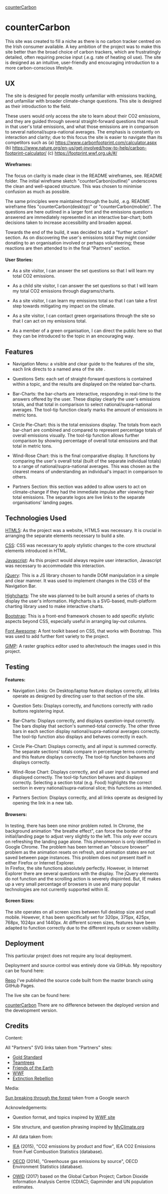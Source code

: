 [counterCarbon](https://isntlee.github.io/counterCarbon/)


# **counterCarbon** 

This site was created to fill a niche as there is no carbon tracker centred on the Irish consumer available. A key ambition of the project was to make this site better than the broad choice of carbon trackers, which are frustratingly detailed, often requiring precise input (.e.g. rate of heating oil use). The site is designed as an intuitive, user-friendly and encouraging introduction to a more carbon-conscious lifestyle. 



## **UX**

The site is designed for people mostly unfamiliar with emissions tracking, and unfamiliar with broader climate-change questions. This site is designed as their introduction to the field. 

These users would only access the site to learn about their CO2 emissions, and they are guided through several straight-forward questions that result in that user's total emissions, and what those emissions are in comparison to several national/supra-national averages. The emphasis is constantly on interaction and clarity; due to this focus the site is easier to navigate than its competitors such as (a) https://www.carbonfootprint.com/calculator.aspx (b) https://www.nature.org/en-us/get-involved/how-to-help/carbon-footprint-calculator/ (c) https://footprint.wwf.org.uk/#/

#### Wireframes: 

The focus on clarity is made clear in the README wireframes, see. README folder. The initial wireframe sketch "counterCarbon(outline)" underscores the clean and well-spaced structure. This was chosen to minimise confusion as much as possible. 

The same principles were maintained through the build, .e.g. README wireframe files "counterCarbon(desktop)" or "counterCarbon(mobile)". The questions are here outlined in a larger font and the emissions questions answered are immediately represented in an interactive bar-chart; both decisions taken to increase accessibility and broaden appeal. 

Towards the end of the build, it was decided to add a "further action" section. As on discovering the user's emissions total they might consider donating to an organisation involved or perhaps volunteering; these reactions are then attended to in the final "Partners" section. 

#### User Stories: 

- As a site visitor, I can answer the set questions so that I will learn my total CO2 emissions. 

- As a child site visitor, I can answer the set questions so that I will learn my total CO2 emissions through diagrams/charts. 

- As a site visitor, I can learn my emissions total so that I can take a first step towards mitigating my impact on the climate.

- As a site visitor, I can contact green organisations through the site so that I can act on my emissions total. 

- As a member of a green organisation, I can direct the public here so that they can be introduced to the topic in an encouraging way.



## **Features**

- Navigation Menu: a visible and clear guide to the features of the site, each link directs to a named area of the site .

- Questions Sets: each set of straight-forward questions is contained within a topic, and the results are displayed on the related bar-charts.

- Bar-Charts: the bar-charts are interactive, responding in real-time to the answers offered by the user. These display clearly the user's emissions totals, and that total in comparison to select national/supra-national averages. The tool-tip function clearly marks the amount of emissions in metric tons. 

- Circle Pie-Chart: this is the total emissions display. The totals from each bar-chart are combined and compared to represent percentage totals of overall emissions visually. The tool-tip function allows further comparison by showing percentage of overall total emissions and that total in metric tons.

- Wind-Rose Chart: this is the final comparative display. It functions by comparing the user's overall total (built of the separate individual totals) to a range of national/supra-national averages. This was chosen as the clearest means of understanding an individual's impact in comparison to others.   

- Partners Section: this section was added to allow users to act on climate-change if they had the immediate impulse after viewing their total emissions. The separate logos are live links to the separate organisations' landing pages. 



## **Technologies Used**

[HTML5](https://whatwg.org/): As the project was a website, HTML5 was necessary. It is crucial in arranging the separate elements necessary to build a site.

[CSS](https://www.w3.org/Style/CSS/): CSS was necessary to apply stylistic changes to the core structural  elements introduced in HTML.

[Javascript](https://www.javascript.com/): As this project would always require user interaction, Javascript was necessary to accommodate this interaction.

[jQuery](https://jquery.com/): This is a JS library chosen to handle DOM manipulation in a simple and clear manner. It was used to implement changes in the CSS of the Navigation Bar.

[Highcharts](https://www.highcharts.com/blog/products/highcharts/): The site was planned to be built around a series of charts to display the user's information. Highcharts is a SVG-based, multi-platform charting library used to make interactive charts.

[Bootstrap](https://getbootstrap.com/docs/4.3/getting-started/introduction/): This is a front-end framework chosen to add specific stylistic aspects beyond CSS, especially useful in arranging lay-out columns.

[Font Awesome](https://fontawesome.com/): A font toolkit based on CSS, that works with Bootstrap. This was used to add further font variety to the project.

[GIMP](https://www.gimp.org/): A raster graphics editor used to alter/retouch the images used in this project.



## **Testing**

#### Features: 

- Navigation Links: On Desktop/laptop feature displays correctly, all links operate as designed by directing user to that section of the site.

- Question Sets: Displays correctly, and functions correctly with radio buttons registering input.

- Bar-Charts: Displays correctly, and displays question-input correctly. The bars display that section's summed-total correctly. The other three bars in each section display national/supra-national averages correctly. The tool-tip function also displays and behaves correctly in each.  

- Circle Pie-Chart: Displays correctly, and all input is summed correctly. The separate sections' totals compare in percentage terms correctly and this feature displays correctly. The tool-tip function behaves and displays correctly.

- Wind-Rose Chart: Displays correctly, and all user input is summed and displayed correctly. The tool-tip function behaves and displays correctly. Selecting a section total (e.g. Food) highlights the correct section in every national/supra-national slice; this functions as intended. 

- Partners Section: Displays correctly, and all links operate as designed by opening the link in a new tab. 

#### Browsers: 

In testing, there has been one minor problem noted. In Chrome, the background animation "the breathe effect", can force the border of the initial/landing page to adjust very slightly to the left. This only ever occurs on refreshing the landing page alone. This phenomenon is only identified in Google Chrome. The problem has been termed an "obscure browser" problem as the animation resets on refresh, and animation states are not saved between page instances. This problem does not present itself in either Firefox or Internet Explorer.  
In Firefox, the site functions absolutely perfectly. However, in Internet Explorer there are several questions with the display. The jQuery elements do not function and the scrolling action is severely disjointed. But, IE makes up a very small percentage of browsers in use and many popular technologies are not currently supported within IE. 

#### Screen Sizes:

The site operates on all screen sizes between full desktop size and small mobile. However, it has been specifically set for 320px, 375px, 425px, 768px, 1024px and 1440px. At different screen sizes, features have been adapted to function correctly due to the different inputs or screen visibility.



## **Deployment** 

This particular project does not require any local deployment.

Deployment and source control was entirely done via GitHub. My repository can be found here:

[Repo](https://github.com/isntlee/counterCarbon)
I've published the source code built from the master branch using GitHub Pages.

The live site can be found here:

[counterCarbon](https://isntlee.github.io/counterCarbon/)
There are no difference between the deployed version and the development version.



## **Credits**

Content:

All "Partners" SVG links taken from "Partners" sites:  
- [Gold Standard](https://www.goldstandard.org/) 
- [Teamtrees](https://teamtrees.org/) 
- [Friends of the Earth](https://www.foe.ie/climatechange/) 
- [WWF](https://www.wwf.org.uk/what-we-do) 
- [Extinction Rebellion](https://rebellion.earth/the-truth/)

Media:

[Sun breaking through the forest](https://www.google.com/search?q=sun+forest&tbm=isch&source=lnt&tbs=isz:l&sa=X&ved=0ahUKEwjvloTjvKTnAhXPgVwKHcNUAkUQpwUIJA&biw=1366&bih=69&dpr=1#imgr=EdjZ9kQ0RibLPM:) taken from a Google search

Acknowledgements: 

- Question format, and topics inspired by [WWF site](https://footprint.wwf.org.uk/#/)

- Site structure, and question phrasing inspired by [MyClimate.org](https://co2.myclimate.org/en/footprint_calculators/new)

- All data taken from: 

- [IEA](http://dx.doi.org/10.1787/data-00430-en.) (2015), "CO2 emissions by product and flow", IEA CO2 Emissions from Fuel Combustion Statistics (database).
- [OECD](http://dx.doi.org/10.1787/data-00594-en) (2014), "Greenhouse gas emissions by source", OECD Environment Statistics (database).
- [OWID](https://ourworldindata.org/grapher/co-emissions-per-capita) (2017) based on the Global Carbon Project; Carbon Dioxide Information Analysis Centre (CDIAC); Gapminder and UN population estimates. 

